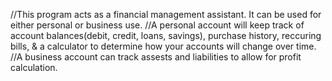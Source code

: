 //This program acts as a financial management assistant. It can be used for either personal or business use.
//A personal account will keep track of account balances(debit, credit, loans, savings), purchase history, reccuring bills, & a calculator to determine how your accounts will change over time.
//A business account can track assests and liabilities to allow for profit calculation.
